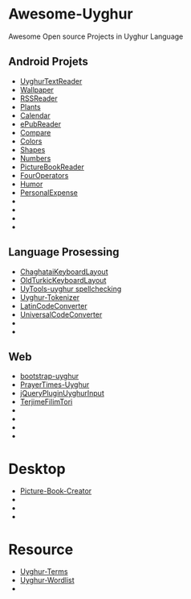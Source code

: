 # Awesome-Uyghur
Awesome Open source Projects in Uyghur Language


## Android Projets
- [UyghurTextReader](https://github.com/Bilkan/UyghurTextReader)
- [Wallpaper](https://github.com/Bilkan/Wallpaper)
- [RSSReader](https://github.com/Bilkan/RSSReader)
- [Plants](https://github.com/Bilkan/Plants)
- [Calendar](https://github.com/Bilkan/Calendar)
- [ePubReader](https://github.com/Bilkan/ePubReader)
- [Compare](https://github.com/Bilkan/Compare)
- [Colors](https://github.com/Bilkan/Colors)
- [Shapes](https://github.com/Bilkan/Shapes)
- [Numbers](https://github.com/Bilkan/Numbers)
- [PictureBookReader](https://github.com/Bilkan/PictureBookReader)
- [FourOperators](https://github.com/Bilkan/FourOperators)
- [Humor](https://github.com/Bilkan/Humor)
- [PersonalExpense](https://github.com/Bilkan/PersonalExpense)
- []()
- []()
- []()
- []()


## Language Prosessing
- [ChaghataiKeyboardLayout](https://github.com/Sarwan/ChaghataiKeyboardLayout)
- [OldTurkicKeyboardLayout](https://github.com/Sarwan/OldTurkicKeyboardLayout)
- [UyTools-uyghur spellchecking](https://github.com/iwethen/UyTools)
- [Uyghur-Tokenizer](https://github.com/mardan/Uyghur-Tokenizer)
- [LatinCodeConverter](https://github.com/Sarwan/LatinCodeConverter)
- [UniversalCodeConverter](https://github.com/UyghurDev/UniversalCodeConverter)
- []()
- []()


## Web

- [bootstrap-uyghur](https://github.com/Sarwan/bootstrap-uyghur)
- [PrayerTimes-Uyghur](https://github.com/Sarwan/PrayerTimes-Uyghur)
- [jQueryPluginUyghurInput](https://github.com/Sarwan/jQueryPluginUyghurInput)
- [TerjimeFilimTori](https://github.com/Sarwan/TerjimeFilimTori)
- []()
- []()
- []()
- []()

# Desktop
- [Picture-Book-Creator](https://github.com/Sarwan/Picture-Book-Creator)
- []()
- []()
- []()

# Resource
- [Uyghur-Terms](https://github.com/Uyghur-LRs/Uyghur-Terms)
- [Uyghur-Wordlist](https://github.com/Uyghur-LRs/Uyghur-Wordlist)
- []()
